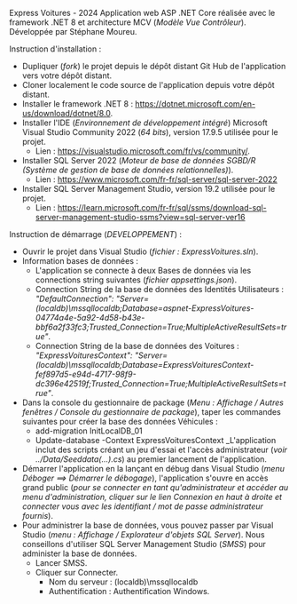 Express Voitures - 2024
Application web ASP .NET Core réalisée avec le framework .NET 8 et architecture MCV (_Modèle Vue Contrôleur_).
Développée par Stéphane Moureu.

Instruction d'installation :
- Dupliquer (_fork_) le projet depuis le dépôt distant Git Hub de l'application vers votre dépôt distant.
- Cloner localement le code source de l'application depuis votre dépôt distant.
- Installer le framework .NET 8 : https://dotnet.microsoft.com/en-us/download/dotnet/8.0.
- Installer l'IDE (_Environnement de développement intégré_) Microsoft Visual Studio Community 2022 (_64 bits_), version 17.9.5 utilisée pour le projet.
    - Lien : https://visualstudio.microsoft.com/fr/vs/community/.
- Installer SQL Server 2022 (_Moteur de base de données SGBD/R (Système de gestion de base de données relationnelles)_).
    - Lien : https://www.microsoft.com/fr-fr/sql-server/sql-server-2022      
- Installer SQL Server Management Studio, version 19.2 utilisée pour le projet.
    - Lien : https://learn.microsoft.com/fr-fr/sql/ssms/download-sql-server-management-studio-ssms?view=sql-server-ver16        
  
Instruction de démarrage (_DEVELOPPEMENT_) :
- Ouvrir le projet dans Visual Studio (_fichier : ExpressVoitures.sln_).
- Information bases de données :
    - L'application se connecte à deux Bases de données via les connections string suivantes (_fichier appsettings.json_).
    - Connection String de la base de données des Identités Utilisateurs : _"DefaultConnection": "Server=(localdb)\\mssqllocaldb;Database=aspnet-ExpressVoitures-04774a4e-5a92-4d58-b43e-bbf6a2f33fc3;Trusted_Connection=True;MultipleActiveResultSets=true"_.
    - Connection String de la base de données des Voitures : _"ExpressVoituresContext": "Server=(localdb)\\mssqllocaldb;Database=ExpressVoituresContext-fef897d5-e94d-4717-98f9-dc396e42519f;Trusted_Connection=True;MultipleActiveResultSets=true"_.
- Dans la console du gestionnaire de package (_Menu : Affichage / Autres fenêtres / Console du gestionnaire de package_), taper les commandes suivantes pour créer la base des données Véhicules :      
    - add-migration InitLocalDB_01
    - Update-database -Context ExpressVoituresContext
_L'application inclut des scripts créant un jeu d'essai et l'accès administrateur (_voir ../Data/Seeddata(...).cs_) au premier lancement de l'application.
- Démarrer l'application en la lançant en débug dans Visual Studio (_menu Déboger ==> Démarrer le débogage_), l'application s'ouvre en accès grand public (_pour se connecter en tant qu'administrateur et accéder au menu d'administration, cliquer sur le lien Connexion en haut à droite et connecter vous avec les identifiant / mot de passe administrateur fournis_).
- Pour administrer la base de données, vous pouvez passer par Visual Studio (_menu : Affichage / Explorateur d'objets SQL Server_). Nous conseillons d'utiliser SQL Server Management Studio (_SMSS_) pour administer la base de données.
    - Lancer SMSS.
    - Cliquer sur Connecter.
        - Nom du serveur : (localdb)\mssqllocaldb
        - Authentification : Authentification Windows.
